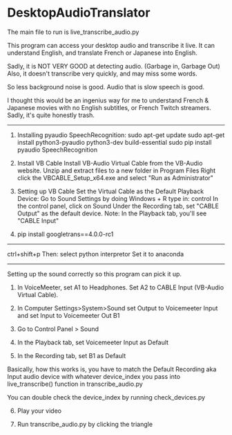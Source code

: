 # DesktopAudioTranslator
The main file to run is live_transcribe_audio.py

This program can access your desktop audio and transcribe it live.
It can understand English, and translate French or Japanese into English.

Sadly, it is NOT VERY GOOD at detecting audio. (Garbage in, Garbage Out)
Also, it doesn't transcribe very quickly, and may miss some words.

So less background noise is good.
Audio that is slow speech is good.

I thought this would be an ingenius way for me to understand French & Japanese movies with no English subtitles, or French Twitch streamers.
Sadly, it's quite honestly trash.
_________________
1. Installing pyaudio SpeechRecognition:
sudo apt-get update
sudo apt-get install python3-pyaudio python3-dev build-essential
sudo pip install pyaudio SpeechRecognition

2. Install VB Cable
Install VB-Audio Virtual Cable from the VB-Audio website.
Unzip and extract files to a new folder in Program Files
Right click the VBCABLE_Setup_x64.exe and select "Run as Administrator"

3. Setting up VB Cable
Set the Virtual Cable as the Default Playback Device:
Go to Sound Settings by doing
Windows + R
type in: control
In the control panel, click on Sound
Under the Recording tab, set "CABLE Output" as the default device.
Note: In the Playback tab, you'll see "CABLE Input"

4. pip install googletrans==4.0.0-rc1


____________________
ctrl+shift+p
Then: select python interpretor
Set it to anaconda

_______________________
Setting up the sound correctly so this program can pick it up.
1. In VoiceMeeter, set A1 to Headphones. Set A2 to CABLE Input (VB-Audio Virtual Cable).

2. In Computer Settings>System>Sound 
set Output to Voicemeeter Input and 
set Input to Voicemeeter Out B1

3. Go to Control Panel > Sound
4. In the Playback tab, set Voicemeeter Input as Default
5. In the Recording tab, set B1 as Default

Basically, how this works is, you have to match the Default Recording aka Input audio device
with whatever device_index you pass into live_transcribe() function in transcribe_audio.py

You can double check the device_index by running check_devices.py

6. Play your video

7. Run transcribe_audio.py by clicking the triangle

